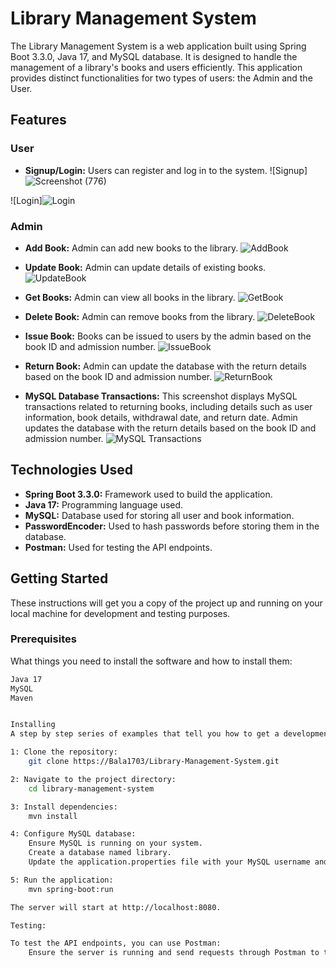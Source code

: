# Library Management System

The Library Management System is a web application built using Spring Boot 3.3.0, Java 17, and MySQL database. It is designed to handle the management of a library's books and users efficiently. This application provides distinct functionalities for two types of users: the Admin and the User.

## Features

### User
- **Signup/Login:** Users can register and log in to the system.
![Signup]![Screenshot (776)](https://github.com/Bala1703/Library-Management-System/assets/138019223/176a06e9-54cd-45f5-9e5b-001cf41ae63e)

![Login]![Login](https://github.com/Bala1703/Library-Management-System/assets/138019223/bd122a80-c998-4b68-ac22-b62c1944ebf2)


### Admin
- **Add Book:** Admin can add new books to the library.
![AddBook](![AddBook](https://github.com/Bala1703/Library-Management-System/assets/138019223/cf5d980c-fd68-4177-a116-96d1e5c43dc6)
)

- **Update Book:** Admin can update details of existing books.
![UpdateBook](![UpdateBook](https://github.com/Bala1703/Library-Management-System/assets/138019223/15a9cabc-35fa-462c-aeda-a252e601ca74)
)

- **Get Books:** Admin can view all books in the library.
![GetBook](![GetBooks](https://github.com/Bala1703/Library-Management-System/assets/138019223/c4d8fb6d-ce4d-49c4-8168-38e8805dfb42)
)

- **Delete Book:** Admin can remove books from the library.
![DeleteBook](![DeleteBook](https://github.com/Bala1703/Library-Management-System/assets/138019223/6148a028-6d02-4e59-8ec5-24b2f263029c)
)

- **Issue Book:** Books can be issued to users by the admin based on the book ID and admission number.
![IssueBook](![Issue](https://github.com/Bala1703/Library-Management-System/assets/138019223/a82583e5-7c5b-4f16-9019-b122bc4502f8)
)

- **Return Book:** Admin can update the database with the return details based on the book ID and admission number.
![ReturnBook](![Return](https://github.com/Bala1703/Library-Management-System/assets/138019223/8ddce3e3-b971-44d4-9fce-61b01cb36dcf)
)

- **MySQL Database Transactions:** This screenshot displays MySQL transactions related to returning books, including details such as user information, book details, withdrawal date, and return date. Admin updates the database with the return details based on the book ID and admission number.
![MySQL Transactions](![MySQL](https://github.com/Bala1703/Library-Management-System/assets/138019223/d1eb2776-e7ba-419f-ac79-1f17a47c3387)
)



## Technologies Used
- **Spring Boot 3.3.0:** Framework used to build the application.
- **Java 17:** Programming language used.
- **MySQL:** Database used for storing all user and book information.
- **PasswordEncoder:** Used to hash passwords before storing them in the database.
- **Postman:** Used for testing the API endpoints.

## Getting Started

These instructions will get you a copy of the project up and running on your local machine for development and testing purposes.

### Prerequisites

What things you need to install the software and how to install them:

```bash
Java 17
MySQL
Maven


Installing
A step by step series of examples that tell you how to get a development environment running:

1: Clone the repository:
    git clone https://Bala1703/Library-Management-System.git

2: Navigate to the project directory:
    cd library-management-system

3: Install dependencies:
    mvn install

4: Configure MySQL database:
    Ensure MySQL is running on your system.
    Create a database named library.
    Update the application.properties file with your MySQL username and password.

5: Run the application:
    mvn spring-boot:run

The server will start at http://localhost:8080.

Testing:

To test the API endpoints, you can use Postman:
    Ensure the server is running and send requests through Postman to test different functionalities.



